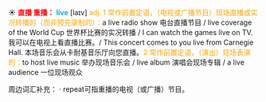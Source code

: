 ☀ <font color="red">**直播 重播：**</font>
<font color="sky blue">**live**</font> [laɪv] 
<font color="orange">adj. 1 常作前置定语，（电视或广播节目）现场直播或实况转播的（而非预先录制的）：</font>a live radio show 电台直播节目 / live coverage of the World Cup 世界杯比赛的实况转播 / I can watch the games live on TV. 我可以在电视上看直播比赛。/ This concert comes to you live from Carnegie Hall. 本场音乐会从卡耐基音乐厅向您直播。<font color="orange">2 常作前置定语，（演出）现场表演的：</font>to host live music 举办现场音乐会 / live album 演唱会现场专辑 / a live audience 一位现场观众

周边词汇补充：
· repeat可指重播的电视（或广播）节目。
